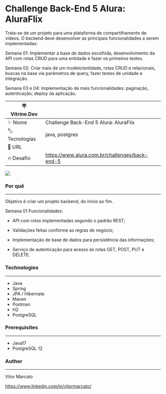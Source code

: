 # Challenge Back-End 5 Alura: AluraFlix

Trata-se de um projeto para uma plataforma de compartilhamento de vídeos. O backend deve desenvolver as principais funcionalidades a serem implementadas:

Semana 01: Implementar a base de dados escolhida, desenvolvimento da API com rotas CRUD para uma entidade e fazer os primeiros testes.

Semana 02: Criar mais de um modelo/entidade, rotas CRUD e relacionais, buscas na base via parâmetros de query, fazer testes de unidade e integração.

Semana 03 e 04: Implementação de mais funcionalidades: paginação, autenticação; deploy da aplicação.


| :placard: Vitrine.Dev |     |
| -------------  | --- |
| :sparkles: Nome        | Challenge Back-End 5 Alura: AluraFlix
| :label: Tecnologias | java, postgres 
| :rocket: URL         | 
| :fire: Desafio     | https://www.alura.com.br/challenges/back-end-5

<img src="https://www.alura.com.br/artigos/assets/o-que-e-aluraflix/destaque-banner-aluraflix.jpg#vitrinedev">


### Por quê
---

Objetivo é criar um projeto backend, do início ao fim.

Semana 01 Funcionalidades:

 - API com rotas implementadas segundo o padrão REST;

 - Validações feitas conforme as regras de negócio;

 - Implementação de base de dados para persistência das informações;

 - Serviço de autenticação para acesso às rotas GET, POST, PUT e DELETE. 


### Technologies
---

  - Java
  - Spring
  - JPA / Hibernate
  - Maven
  - Postman
  - H2
  - PostgreSQL


### Prerequisites
---

  - Java17
  - PostgreSQL 12
  
  

### Author
---

Vitor Marcato

https://www.linkedin.com/in/vitormarcato/

